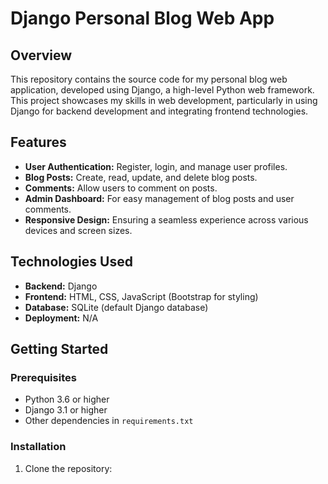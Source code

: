 # Django Personal Blog Web App

## Overview
This repository contains the source code for my personal blog web application, developed using Django, a high-level Python web framework. This project showcases my skills in web development, particularly in using Django for backend development and integrating frontend technologies.

## Features
- **User Authentication:** Register, login, and manage user profiles.
- **Blog Posts:** Create, read, update, and delete blog posts.
- **Comments:** Allow users to comment on posts.
- **Admin Dashboard:** For easy management of blog posts and user comments.
- **Responsive Design:** Ensuring a seamless experience across various devices and screen sizes.

## Technologies Used
- **Backend:** Django
- **Frontend:** HTML, CSS, JavaScript (Bootstrap for styling)
- **Database:** SQLite (default Django database)
- **Deployment:** N/A

## Getting Started

### Prerequisites
- Python 3.6 or higher
- Django 3.1 or higher
- Other dependencies in `requirements.txt`

### Installation
1. Clone the repository:
